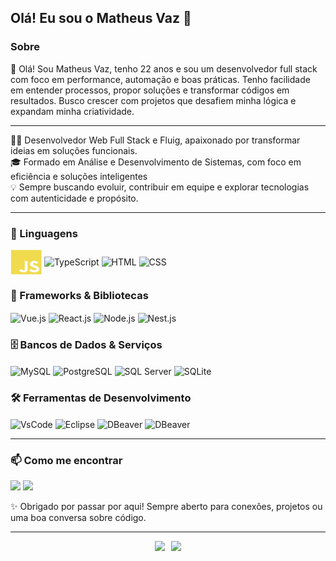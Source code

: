 <h2>Olá! Eu sou o Matheus Vaz 👋</h2>

### Sobre
 🚀 
Olá! Sou Matheus Vaz, tenho 22 anos e sou um desenvolvedor full stack com foco em performance, automação e boas práticas. Tenho facilidade em entender processos, propor soluções e transformar códigos em resultados. Busco crescer com projetos que desafiem minha lógica e expandam minha criatividade.

<hr>

🧑‍💻 Desenvolvedor Web Full Stack e Fluig, apaixonado por transformar ideias em soluções funcionais.
<br>
🎓 Formado em Análise e Desenvolvimento de Sistemas, com foco em eficiência e soluções inteligentes
<br>
💡 Sempre buscando evoluir, contribuir em equipe e explorar tecnologias com autenticidade e propósito.
<br>

<hr>

### 🧠 Linguagens
<span style="display: inline_block">
  <img align="center" alt="JavaScript" height="40" width="50" src="https://raw.githubusercontent.com/devicons/devicon/master/icons/javascript/javascript-plain.svg">
  <img align="center" alt="TypeScript" height="40" width="50" src="https://cdn.jsdelivr.net/gh/devicons/devicon/icons/typescript/typescript-original.svg">
  <img align="center" alt="HTML" height="40" width="50" src="https://cdn.jsdelivr.net/gh/devicons/devicon@latest/icons/html5/html5-original.svg" />
  <img align="center" alt="CSS" height="40" width="50" src="https://cdn.jsdelivr.net/gh/devicons/devicon@latest/icons/css3/css3-plain.svg" /> 
</span>

### 🧩 Frameworks & Bibliotecas
<span style="display: inline_block">
  <img align="center" alt="Vue.js" height="40" width="50" src="https://cdn.jsdelivr.net/gh/devicons/devicon/icons/vuejs/vuejs-original.svg">
  <img align="center" alt="React.js" height="40" width="50" src="https://cdn.jsdelivr.net/gh/devicons/devicon@latest/icons/react/react-original.svg" />
  <img align="center" alt="Node.js" height="40" width="50" src="https://cdn.jsdelivr.net/gh/devicons/devicon/icons/nodejs/nodejs-original.svg" />
  <img align="center" alt="Nest.js" height="40" width="50" src="https://cdn.jsdelivr.net/gh/devicons/devicon@latest/icons/nestjs/nestjs-original.svg" />       
</span>

### 🗄️ Bancos de Dados & Serviços
<span style="display: inline_block">
  <img align="center" alt="MySQL" height="40" width="50" src="https://cdn.jsdelivr.net/gh/devicons/devicon@latest/icons/mysql/mysql-original.svg" />
  <img align="center" alt="PostgreSQL" height="40" width="50" src="https://cdn.jsdelivr.net/gh/devicons/devicon@latest/icons/postgresql/postgresql-original.svg" />
  <img align="center" alt="SQL Server" height="40" width="50" src="https://cdn.jsdelivr.net/gh/devicons/devicon@latest/icons/microsoftsqlserver/microsoftsqlserver-original.svg" />
  <img align="center" alt="SQLite" height="40" width="50" src="https://cdn.jsdelivr.net/gh/devicons/devicon@latest/icons/sqlite/sqlite-original.svg" />
</span>

### 🛠️ Ferramentas de Desenvolvimento
<span style="display: inline_block">
  <img align="center" alt="VsCode" height="40" width="50" src="https://cdn.jsdelivr.net/gh/devicons/devicon@latest/icons/vscode/vscode-original.svg" />
  <img align="center" alt="Eclipse" height="40" width="50" src="https://cdn.jsdelivr.net/gh/devicons/devicon@latest/icons/eclipse/eclipse-original.svg" />
  <img align="center" alt="DBeaver" height="40" width="50" src="https://cdn.jsdelivr.net/gh/devicons/devicon@latest/icons/dbeaver/dbeaver-original.svg" />
  <img align="center" alt="DBeaver" height="50" width="50" src="https://cdn6.aptoide.com/imgs/d/0/f/d0fd60234c85f2384f4c7e54f6df656f_icon.png" />
</span>

<hr>

### 📫 Como me encontrar
<a href="https://www.linkedin.com/in/matheus--nogueira/" target="_blank"><img src="https://img.shields.io/badge/-LinkedIn-%230077B5?style=for-the-badge&logo=linkedin&logoColor=white" target="_blank"></a>
<a href="mailto:matheus.vs.br@gmail.com"><img src="https://img.shields.io/badge/Gmail-D14836?style=for-the-badge&logo=gmail&logoColor=white" target="_blank"></a>

✨ Obrigado por passar por aqui! Sempre aberto para conexões, projetos ou uma boa conversa sobre código.

<hr>

<div style="display: flex; flex-direction: row; justify-content: center; align-items: center; gap: 10px;">
  <img height="170em" src="https://github-readme-stats.vercel.app/api?username=matheus-nogueiraa&show_icons=true&theme=vision-friendly-dark&include_all_commits=true&count_private=true"/>
  <img height="170em" src="https://github-readme-stats.vercel.app/api/top-langs/?username=matheus-nogueiraa&layout=compact&langs_count=8&theme=vision-friendly-dark"/>
</div>
